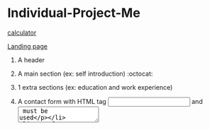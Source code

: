 # Individual-Project-Me
[calculator](https://github.com/risky16/Individual-Project-Me/tree/master/calculator)

[Landing page](https://risky16.github.io/Individual-Project-Me/)

1. A header

2. A main section (ex: self introduction) :octocat:

3. 1 extra sections (ex: education and work experience)

4. A contact form with HTML tag <input> and <textarea> must be used

5. A footer 

6. An animation

7. Your website needs to be responsive for at least a tablet / mobile or you can do both.

8. Use javascript to create Dark and Light More 


